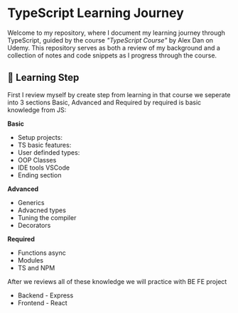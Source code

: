 # TypeScript Learning Journey

Welcome to my repository, where I document my learning journey through TypeScript, guided by the course *"TypeScript Course"* by Alex Dan on Udemy. This repository serves as both a review of my background and a collection of notes and code snippets as I progress through the course.

## 📖 Learning Step 

First I review myself by create step from learning in that course we seperate into 3 sections Basic, Advanced and Required by required is basic knowledge from JS:

**Basic**
- Setup projects:
- TS basic features:
- User definded types:
- OOP Classes
- IDE tools VSCode
- Ending section
  
**Advanced**
- Generics
- Advacned types
- Tuning the compiler
- Decorators

**Required**
- Functions async
- Modules
- TS and NPM


After we reviews all of these knowledge we will practice with BE FE project
- Backend - Express
- Frontend - React
